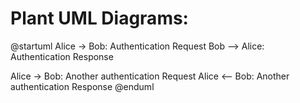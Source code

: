 # Plant UML Diagrams:

@startuml
Alice -> Bob: Authentication Request
Bob --> Alice: Authentication Response

Alice -> Bob: Another authentication Request
Alice <-- Bob: Another authentication Response
@enduml